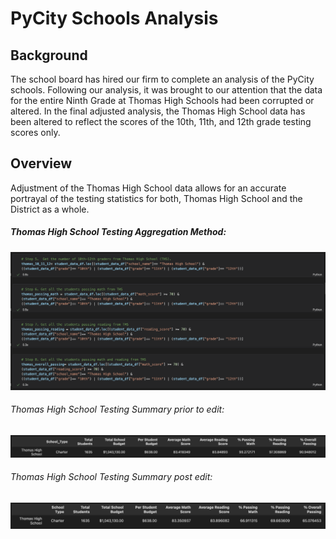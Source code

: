 # PyCity Schools Analysis

## Background

The school board has hired our firm to complete an analysis of the PyCity schools.  Following our analysis, it was brought to our attention that the data for the entire Ninth Grade at Thomas High Schools had been corrupted or altered.  In the final adjusted analysis, the Thomas High School data has been altered to reflect the scores of the 10th, 11th, and 12th grade testing scores only.  

## Overview
Adjustment of the Thomas High School data allows for an accurate portrayal of the testing statistics for both, Thomas High School and the District as a whole.  

##### Thomas High School Testing Aggregation Method:
![](https://github.com/bktescher/school_districtA/blob/main/resources/PNG/THS%20aggregation.png)

###### Thomas High School Testing Summary prior to edit:
![](https://github.com/bktescher/school_districtA/blob/main/resources/PNG/Thomas%20summary%20Pre-edit.png)
###### Thomas High School Testing Summary post edit: 
![](https://github.com/bktescher/school_districtA/blob/main/resources/PNG/Thomas%20Summary%20post%20edit.png)


##### 
![]()
